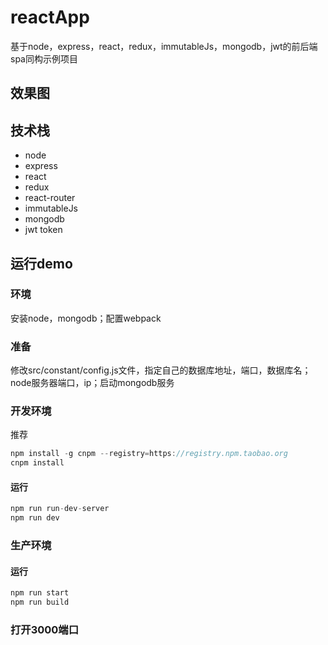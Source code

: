 # reactApp

基于node，express，react，redux，immutableJs，mongodb，jwt的前后端spa同构示例项目

## 效果图

## 技术栈

- node
- express
- react
- redux
- react-router
- immutableJs
- mongodb
- jwt token

## 运行demo

### 环境

安装node，mongodb；配置webpack

### 准备

修改src/constant/config.js文件，指定自己的数据库地址，端口，数据库名；node服务器端口，ip；启动mongodb服务


### 开发环境

推荐

```js
npm install -g cnpm --registry=https://registry.npm.taobao.org
cnpm install
```
#### 运行

```js
npm run run-dev-server
npm run dev
```

### 生产环境

#### 运行

```js
npm run start
npm run build
```

### 打开3000端口
